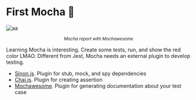 # First Mocha 🧪

![aa](https://i.imgur.com/MPTfhXx.png)

<p style="text-align:center;">
  <small>
    <i>Mocha report with Mochawesome</i>
  </small>
</p>

Learning Mocha is interesting. Create some tests, run, and show the red color LMAO. Different from Jest, Mocha needs an external plugin to develop testing.

- [Sinon.js](https://sinonjs.org/). Plugin for stub, mock, and spy dependencies
- [Chai.js](https://www.chaijs.com/). Plugin for creating assertion
- [Mochawesome](https://gitter.im/mochawesome/general). Plugin for generating documentation about your test case
